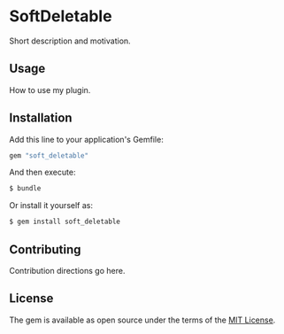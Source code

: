 # SoftDeletable
Short description and motivation.

## Usage
How to use my plugin.

## Installation
Add this line to your application's Gemfile:

```ruby
gem "soft_deletable"
```

And then execute:
```bash
$ bundle
```

Or install it yourself as:
```bash
$ gem install soft_deletable
```

## Contributing
Contribution directions go here.

## License
The gem is available as open source under the terms of the [MIT License](https://opensource.org/licenses/MIT).
